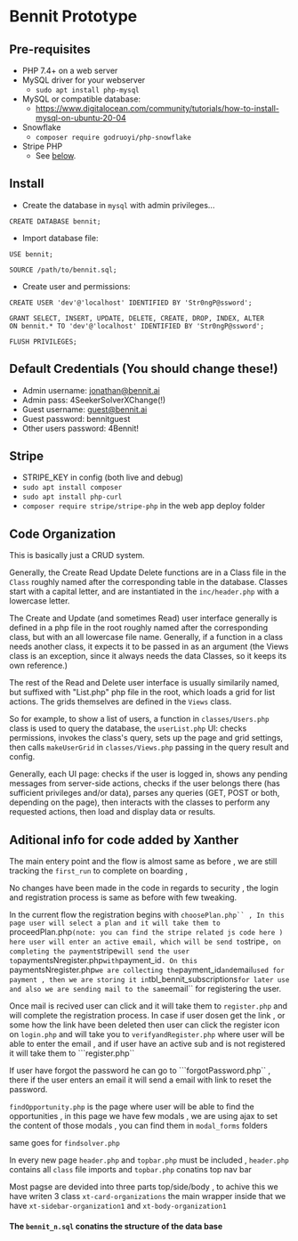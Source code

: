 
# Bennit Prototype

## Pre-requisites

- PHP 7.4+ on a web server
- MySQL driver for your webserver
    - `sudo apt install php-mysql`
- MySQL or compatible database:
    - https://www.digitalocean.com/community/tutorials/how-to-install-mysql-on-ubuntu-20-04
- Snowflake
    - `composer require godruoyi/php-snowflake`
- Stripe PHP
    - See [below](#Stripe).

## Install

- Create the database in `mysql` with admin privileges...
 ```
 CREATE DATABASE bennit;
 ```

- Import database file:
 ```
 USE bennit;

 SOURCE /path/to/bennit.sql;
 ```

- Create user and permissions:
 ```
CREATE USER 'dev'@'localhost' IDENTIFIED BY 'Str0ngP@ssword';

GRANT SELECT, INSERT, UPDATE, DELETE, CREATE, DROP, INDEX, ALTER 
 ON bennit.* TO 'dev'@'localhost' IDENTIFIED BY 'Str0ngP@ssword';

FLUSH PRIVILEGES;
 ```

## Default Credentials (You should change these!)

- Admin username: jonathan@bennit.ai
- Admin pass: 4SeekerSolverXChange(!)
- Guest username: guest@bennit.ai
- Guest password: bennitguest
- Other users password: 4Bennit!

## Stripe

- STRIPE_KEY in config (both live and debug)
- `sudo apt install composer`
- `sudo apt install php-curl`
- `composer require stripe/stripe-php` in the web app deploy folder

## Code Organization

This is basically just a CRUD system. 

Generally, the Create Read Update Delete functions are in a Class file in the `Class` roughly named after the corresponding table in the database. Classes start with a capital letter, and are instantiated in the `inc/header.php` with a lowercase letter.

The Create and Update (and sometimes Read) user interface generally is defined in a php file in the root roughly named after the corresponding class, but with an all lowercase file name. Generally, if a function in a class needs another class, it expects it to be passed in as an argument (the Views class is an exception, since it always needs the data Classes, so it keeps its own reference.)

The rest of the Read and Delete user interface is usually similarily named, but suffixed with "List.php" php file in the root, which loads a grid for list actions. The grids themselves are defined in the `Views` class. 

So for example, to show a list of users, a function in `classes/Users.php` class is used to query the database, the `userList.php` UI: checks permissions, invokes the class's query, sets up the page and grid settings, then calls `makeUserGrid` in `classes/Views.php` passing in the query result and config.

Generally, each UI page: checks if the user is logged in, shows any pending messages from server-side actions, checks if the user belongs there (has sufficient privileges and/or data), parses any queries (GET, POST or both, depending on the page), then interacts with the classes to perform any requested actions, then load and display data or results.

## Aditional info for code added by Xanther
The main entery point and the flow is almost same as before , we are still tracking the ``first_run`` to complete on boarding ,

No changes have been made in the code in regards to security , the login and registration process is same as before with few tweaking.

In the current flow the registration begins with ```choosePlan.php`` , In this page user will select a plan and it will take them to ```proceedPlan.php``` (note: you can find the stripe related js code here ) here user will enter an active email, which will be send to ```stripe``` , on completing the payment ```stripe``` will send the user to ```paymentsNregister.php``` with ```payment_id```. On this ```paymentsNregister.php``` we are collecting the ```payment_id``` and ```email``` used for payment , then we are storing it in ```tbl_bennit_subscriptions``` for later use and also we are sending mail to the same ```email`` for registering the user.

Once mail is recived user can click and it will take them to ```register.php``` and will complete the registration process. In case if user dosen get the link , or some how the link have been deleted then user can click the register icon on ```login.php``` and will take you to ```verifyandRegister.php``` where user will be able to enter the email , and if user have an active sub and is not registered it will take them to ```register.php``

If user have forgot the password he can go to ```forgotPassword.php`` , there if the user enters an email it will send a email with link to reset the password.

```findOpportunity.php``` is the page where user will be able to find the opportunities , in this page we have few modals , we are using ajax to set the content of those modals , you can find them in ```modal_forms``` folders

same goes for ```findsolver.php```

In every new page ```header.php``` and ```topbar.php``` must be included , ```header.php``` contains all ```class``` file imports and ```topbar.php``` conatins top nav bar 

Most pagse are devided into three parts top/side/body , to achive this we have writen 3 class ```xt-card-organizations``` the main wrapper inside that we have ```xt-sidebar-organization1``` and ```xt-body-organization1```

#### The ```bennit_n.sql``` conatins the structure of the data base
